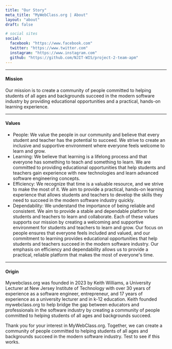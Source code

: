```yaml
---
title: "Our Story"
meta_title: "MyWebClass.org | About"
layout: "about"
draft: false

# social sites
social:
  facebook: "https://www.facebook.com"
  twitter: "https://www.twitter.com"
  instagram: "https://www.instagram.com"
  github: "https://github.com/NJIT-WIS/project-2-team-apm"
---
```


---

#### Mission
Our mission is to create a community of people committed to helping students 
of all ages and backgrounds succeed in the modern software industry by providing 
educational opportunities and a practical, hands-on learning experience.

---

#### Values
* People: We value the people in our community and believe that every student and teacher has the potential to succeed. We strive to create an inclusive and supportive environment where everyone feels welcome to learn and grow.
* Learning: We believe that learning is a lifelong process and that everyone has something to teach and something to learn. We are committed to providing educational opportunities that help students and teachers gain experience with new technologies and learn advanced software engineering concepts.
* Efficiency: We recognize that time is a valuable resource, and we strive to make the most of it. We aim to provide a practical, hands-on learning experience that allows students and teachers to develop the skills they need to succeed in the modern software industry quickly.
* Dependability: We understand the importance of being reliable and consistent. We aim to provide a stable and dependable platform for students and teachers to learn and collaborate.
Each of these values supports our mission by creating a welcoming and supportive environment for students and teachers to learn and grow. Our focus on people ensures that everyone feels included and valued, and our commitment to learning provides educational opportunities that help students and teachers succeed in the modern software industry. Our emphasis on efficiency and dependability allows us to provide a practical, reliable platform that makes the most of everyone's time.

---

#### Origin
Mywebclass.org was founded in 2023 by Keith Williams, a University Lecturer at New Jersey Institute of Technology with over 30 years of 
experience as a software engineer, entrepreneur, and 17 years of experience as a university lecturer and in k-12 education. Keith 
founded mywebclass.org to help bridge the gap between educators and professionals in the software industry by creating a community 
of people committed to helping students of all ages and backgrounds succeed.

Thank you for your interest in MyWebClass.org. Together, we can create a community of people committed to helping students of all 
ages and backgrounds succeed in the modern software industry. Test to see if this works.
